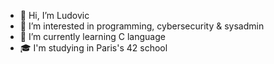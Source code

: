 - 👋 Hi, I’m Ludovic
- 👀 I’m interested in programming, cybersecurity & sysadmin
- 🌱 I’m currently learning C language
- 🎓 I'm studying in Paris's 42 school

<!---
B4L00/B4L00 is a ✨ special ✨ repository because its `README.md` (this file) appears on your GitHub profile.
You can click the Preview link to take a look at your changes.
--->
